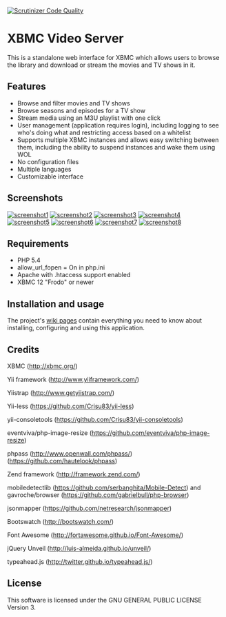 [![Scrutinizer Code Quality](https://scrutinizer-ci.com/g/Jalle19/xbmc-video-server/badges/quality-score.png?b=master)](https://scrutinizer-ci.com/g/Jalle19/xbmc-video-server/?branch=master)

XBMC Video Server
=================

This is a standalone web interface for XBMC which allows users to browse the library and download or stream the movies and TV shows in it.

Features
--------

* Browse and filter movies and TV shows
* Browse seasons and episodes for a TV show
* Stream media using an M3U playlist with one click
* User management (application requires login), including logging to see who's doing what and restricting access based on a whitelist
* Supports multiple XBMC instances and allows easy switching between them, including the ability to suspend instances and wake them using WOL
* No configuration files
* Multiple languages
* Customizable interface

Screenshots
-----------

[![screenshot1](http://8.t.imgbox.com/nBiLdhfD.jpg)](http://i.imgbox.com/nBiLdhfD.png) 
[![screenshot2](http://9.t.imgbox.com/5mvkZ94f.jpg)](http://i.imgbox.com/5mvkZ94f.png) 
[![screenshot3](http://1.t.imgbox.com/0WsVzmzT.jpg)](http://i.imgbox.com/0WsVzmzT.png) 
[![screenshot4](http://6.t.imgbox.com/XaIUObRu.jpg)](http://i.imgbox.com/XaIUObRu.png) 
[![screenshot5](http://4.t.imgbox.com/9dI7zzJk.jpg)](http://i.imgbox.com/9dI7zzJk.png) 
[![screenshot6](http://5.t.imgbox.com/H97dUCsL.jpg)](http://i.imgbox.com/H97dUCsL.png) 
[![screenshot7](http://8.t.imgbox.com/NyEP3MDa.jpg)](http://i.imgbox.com/NyEP3MDa.png) 
[![screenshot8](http://8.t.imgbox.com/yRTNvPbS.jpg)](http://i.imgbox.com/yRTNvPbS.png)

Requirements
------------

* PHP 5.4
* allow_url_fopen = On in php.ini
* Apache with .htaccess support enabled
* XBMC 12 "Frodo" or newer

Installation and usage
----------------------

The project's [wiki pages](https://github.com/Jalle19/xbmc-video-server/wiki) contain everything you need to know about installing, configuring and using this application.

Credits
-------

XBMC (http://xbmc.org/)

Yii framework (http://www.yiiframework.com/)

Yiistrap (http://www.getyiistrap.com/)

Yii-less (https://github.com/Crisu83/yii-less)

yii-consoletools (https://github.com/Crisu83/yii-consoletools)

eventviva/php-image-resize (https://github.com/eventviva/php-image-resize)

phpass (http://www.openwall.com/phpass/) (https://github.com/hautelook/phpass)

Zend framework (http://framework.zend.com/)

mobiledetectlib (https://github.com/serbanghita/Mobile-Detect) and gavroche/browser (https://github.com/gabrielbull/php-browser)

jsonmapper (https://github.com/netresearch/jsonmapper)

Bootswatch (http://bootswatch.com/)

Font Awesome (http://fortawesome.github.io/Font-Awesome/)

jQuery Unveil (http://luis-almeida.github.io/unveil/)

typeahead.js (http://twitter.github.io/typeahead.js/)


License
-------

This software is licensed under the GNU GENERAL PUBLIC LICENSE Version 3.
